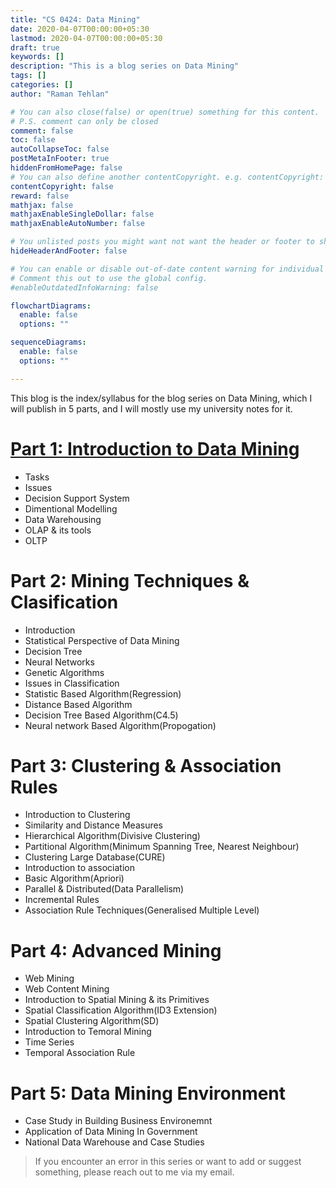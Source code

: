 ```yaml
---
title: "CS 0424: Data Mining"
date: 2020-04-07T00:00:00+05:30
lastmod: 2020-04-07T00:00:00+05:30
draft: true
keywords: []
description: "This is a blog series on Data Mining"
tags: []
categories: []
author: "Raman Tehlan"

# You can also close(false) or open(true) something for this content.
# P.S. comment can only be closed
comment: false
toc: false
autoCollapseToc: false
postMetaInFooter: true
hiddenFromHomePage: false
# You can also define another contentCopyright. e.g. contentCopyright: "This is another copyright."
contentCopyright: false
reward: false
mathjax: false
mathjaxEnableSingleDollar: false
mathjaxEnableAutoNumber: false

# You unlisted posts you might want not want the header or footer to show
hideHeaderAndFooter: false

# You can enable or disable out-of-date content warning for individual post.
# Comment this out to use the global config.
#enableOutdatedInfoWarning: false

flowchartDiagrams:
  enable: false
  options: ""

sequenceDiagrams: 
  enable: false
  options: ""

---
```


This blog is the index/syllabus for the blog series on Data Mining, which I will publish in 5 parts, and I will mostly use my university notes for it.

# [Part 1: Introduction to Data Mining](/blog/post/2020/data-mining/part1-introduction/)

- Tasks
- Issues
- Decision Support System
- Dimentional Modelling
- Data Warehousing
- OLAP & its tools
- OLTP

# Part 2: Mining Techniques & Clasification

- Introduction
- Statistical Perspective of Data Mining
- Decision Tree
- Neural Networks
- Genetic Algorithms
- Issues in Classification
- Statistic Based Algorithm(Regression)
- Distance Based Algorithm
- Decision Tree Based Algorithm(C4.5)
- Neural network Based Algorithm(Propogation)

# Part 3: Clustering & Association Rules

- Introduction to Clustering
- Similarity and Distance Measures
- Hierarchical Algorithm(Divisive Clustering)
- Partitional Algorithm(Minimum Spanning Tree, Nearest Neighbour)
- Clustering Large Database(CURE)
- Introduction to association
- Basic Algorithm(Apriori)
- Parallel & Distributed(Data Parallelism)
- Incremental Rules
- Association Rule Techniques(Generalised Multiple Level)

# Part 4: Advanced Mining

- Web Mining
- Web Content Mining
- Introduction to Spatial Mining & its Primitives
- Spatial Classification Algorithm(ID3 Extension)
- Spatial Clustering Algorithm(SD)
- Introduction to Temoral Mining
- Time Series
- Temporal Association Rule

# Part 5: Data Mining Environment

- Case Study in Building Business Environemnt
- Application of Data Mining In Government
- National Data Warehouse and Case Studies

> If you encounter an error in this series or want to add or suggest something, please reach out to me via my email.


